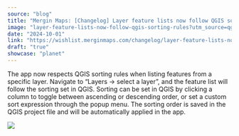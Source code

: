 ```yaml
---
source: "blog"
title: "Mergin Maps: [Changelog] Layer feature lists now follow QGIS sorting rules"
image: "layer-feature-lists-now-follow-qgis-sorting-rules?utm_source=qgis."
date: "2024-10-01"
link: "https://wishlist.merginmaps.com/changelog/layer-feature-lists-now-follow-qgis-sorting-rules?utm_source=qgis"
draft: "true"
showcase: "planet"
---
```


<p>The app now respects QGIS sorting rules when listing features from a specific layer. Navigate to “Layers -&gt; select a layer”, and the feature list will follow the sorting set in QGIS. Sorting can be set in QGIS by clicking a column to toggle between ascending or descending order, or set a custom sort expression through the popup menu. The sorting order is saved in the QGIS project file and will be automatically applied in the app.</p><img src="https://vault.featureos.app/uploads/attachment/upload/thumb-85f6bf3e01fb56663b82d083c36db9d1.png" /><div class="mb-2 flex gap-3 empty:hidden -ml-2"></div>

